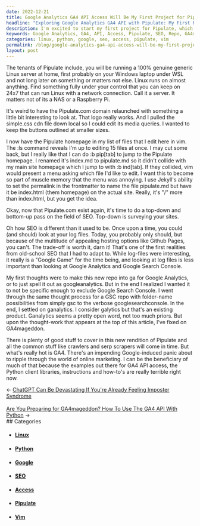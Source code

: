 ```yaml
---
date: 2022-12-21
title: Google Analytics GA4 API Access Will Be My First Project for Pipulate
headline: "Exploring Google Analytics GA4 API with Pipulate: My First Project is GA4mageddon"
description: I'm excited to start my first project for Pipulate, which involves accessing the Google Analytics GA4 API. I'm taking a top-down and bottom-up approach to SEO, and I've named my repo GA4mageddon. I'm using the impending Google-induced panic about GA4 to create better examples and instructions for readers to entice them to click through to the blog post.
keywords: Google Analytics, GA4, API, Access, Pipulate, SEO, Repo, GA4mageddon, Linux, Vim, Top-Down, Bottom-Up, SEO, Examples, Instructions
categories: linux, python, google, seo, access, pipulate, vim
permalink: /blog/google-analytics-ga4-api-access-will-be-my-first-project-for-pipulate/
layout: post
---
```



The tenants of Pipulate include, you will be running a 100% genuine generic
Linux server at home, first probably on your Windows laptop under WSL and not
long later on something or matters not else. Linux runs on almost anything.
Find something fully under your control that you can keep on 24x7 that can run
Linux with a network connection. Call it a server. It matters not of its a NAS
or a Raspberry Pi.

It's weird to have the Pipulate.com domain relaunched with something a little
bit interesting to look at. That logo really works. And I pulled the simple.css
cdn file down local so I could edit its media queries. I wanted to keep the
buttons outlined at smaller sizes.

I now have the Pipulate homepage in my list of files that I edit here in vim.
The :ls command reveals I'm up to editing 15 files at once. I may cut some
back, but I really like that I can do :b pip[tab] to jump to the Pipulate
homepage. I renamed it's index.md to pipulate.md so it didn't collide with my
main site homepage which I jump to with :b ind[tab]. If they collided, vim
would present a menu asking which file I'd like to edit. I want this to become
so part of muscle memory that the menu was annoying. I use Jekyll's ability to
set the permalink in the frontmatter to name the file pipulate.md but have it
be index.html (them homepage) on the actual site. Really, it's "/" more than
index.html, but you get the idea.

Okay, now that Pipulate.com exist again, it's time to do a top-down and
bottom-up pass on the field of SEO. Top-down is surveying your sites.

Oh how SEO is different than it used to be. Once upon a time, you could (and
should) look at your log files. Today, you probably only should, but because of
the multitude of appealing hosting options like Github Pages, you can't. The
trade-off is worth it, darn it! That's one of the first realities from
old-school SEO that I had to adapt to. While log-files were interesting, it
really is a "Google Game" for the time being, and looking at log files is less
important than looking at Google Analytics and Google Search Console.

My first thoughts were to make this new repo into ga for Google Analytics, or
to just spell it out as googleanalytics. But in the end I realized I wanted it
to not be specific enough to exclude Google Search Console. I went through the
same thought process for a GSC repo with folder-name possibilities from simply
gsc to the verbose googlesearchconsole. In the end, I settled on ganalytics. I
consider galytics but that's an existing product. Ganalytics seems a pretty
open word, not too much priors. But upon the thought-work that appears at the
top of this article, I've fixed on GA4mageddon.

There is plenty of good stuff to cover in this new rendition of Pipulate and
all the common stuff like crawlers and serp scrapers will come in time. But
what's really hot is GA4. There's an impending Google-induced panic about to
ripple through the world of online marketing. I can be the beneficiary of much
of that because the examples out there for GA4 API access, the Python client
libraries, instructions and how-to's are really terrible right now.

<div class="arrow-links"><div class="post-nav-prev"><span class="arrow">&larr;&nbsp;</span><a href="/blog/chatgpt-can-be-devastating-if-you-re-already-feeling-imposter-syndrome/">ChatGPT Can Be Devastating If You're Already Feeling Imposter Syndrome</a></div> &nbsp; <div class="post-nav-next"><a href="/blog/are-you-preparing-for-ga4mageddon-how-to-use-the-ga4-api-with-python/">Are You Preparing for GA4mageddon? How To Use The GA4 API With Python</a><span class="arrow">&nbsp;&rarr;</span></div></div>
## Categories

<ul>
<li><h4><a href='/linux/'>Linux</a></h4></li>
<li><h4><a href='/python/'>Python</a></h4></li>
<li><h4><a href='/google/'>Google</a></h4></li>
<li><h4><a href='/seo/'>SEO</a></h4></li>
<li><h4><a href='/access/'>Access</a></h4></li>
<li><h4><a href='/pipulate/'>Pipulate</a></h4></li>
<li><h4><a href='/vim/'>Vim</a></h4></li></ul>